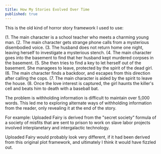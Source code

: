 ```yaml
---
title: How My Stories Evolved Over Time
published: true
---
```

This is the old kind of horror story framework I used to use:

(1. The main character is a school teacher who meets a charming young man.
(2. The main character gets strange phone calls from a mysterious disembodied voice.
(3. The husband does not return home one night, leaving herself to investigate a mysterious stench.
(4. The main character goes into the basement to find that her husband kept murdered corpses in the basement.
(5. She then tries to find a key to let herself out of the basement. She managees to leave, protected by the spirit of the dead girl.
(6. The main character finds a backdoor, and escapes from this direction after calling the cops.
(7. The main character is aided by the spirit to leave the house.
(8. Once the love interest is captured, the girl haunts the killer's cell and beats him to death with a baseball bat.

The problem is withholding information is difficult to maintain over 5,000 words. This led me to exploring alternate ways of withholding information from the reader, only revealing it at the end of the story.

For example: Uploaded Fairy is derived from the "secret society" formula of a society of misfits that are sent to prison to work on slave labor projects involved interplanetary and intergalactic technology.

Uploaded Fairy would probably look very different, if it had been derived from this original plot framework, and ultimately I think it would have fizzled out.
